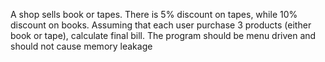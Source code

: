 A shop sells book or tapes. There is 5% discount on tapes,
while 10% discount on books. Assuming that each user purchase
3 products (either book or tape), calculate final bill. The
program should be menu driven and should not cause memory
leakage
